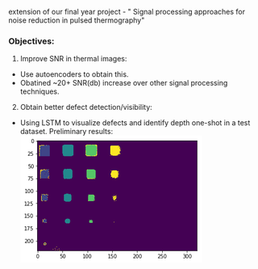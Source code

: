 
extension of our final year project - " Signal processing approaches for noise reduction in pulsed thermography"
### Objectives:
1. Improve SNR in thermal images:<br>
  - Use autoencoders to obtain this. <br>
  - Obatined ~20+ SNR(db) increase over other signal processing techniques. <br>
2. Obtain better defect detection/visibility:<br>
  - Using LSTM to visualize defects and identify depth one-shot in a test dataset. Preliminary results:
  ![](images/lstm.png)
  
